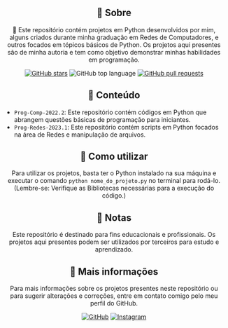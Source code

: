 <h2 align="center">📌 Sobre</h2>
<p align="center">
    🚀 Este repositório contém projetos em Python desenvolvidos por mim, alguns criados durante minha graduação em Redes de Computadores, e outros focados em tópicos básicos de Python. Os projetos aqui presentes são de minha autoria e tem como objetivo demonstrar minhas habilidades em programação.
</p>
<p align="center">
    <a href="https://github.com/kakanetwork/Projetos.py/stargazers"><img alt="GitHub stars" 
    src="https://img.shields.io/github/stars/kakanetwork/Projetos.py?color=4d080e&style=flat-square"></a>
    <img alt="GitHub top language" src="https://img.shields.io/github/languages/top/kakanetwork/Projetos.py?color=4d080e&style=flat-square">
    <a href="https://github.com/kakanetwork/Projetos.py/pulls"><img alt="GitHub pull requests" 
    src="https://img.shields.io/github/issues-pr/kakanetwork/Projetos.py?color=4d080e&style=flat-square"></a>
</p>
<h2 align="center">📂 Conteúdo</h2>
<ul>
  <li><code>Prog-Comp-2022.2</code>: Este repositório contém códigos em Python que abrangem questões básicas de programação para iniciantes.</li>
  <li><code>Prog-Redes-2023.1</code>: Este repositório contém scripts em Python focados na área de Redes e manipulação de arquivos. </li>
</ul>
<h2 align="center">🚀 Como utilizar</h2>
<p align="center">
    Para utilizar os projetos, basta ter o Python instalado na sua máquina e executar o comando <code>python nome_do_projeto.py</code> no terminal para rodá-lo. (Lembre-se: Verifique as Bibliotecas necessárias para a execução do código.)
</p>
<h2 align="center">📝 Notas</h2>
<p align="center">
    Este repositório é destinado para fins educacionais e profissionais. Os projetos aqui presentes podem ser utilizados por terceiros para estudo e aprendizado.
</p>
<h2 align="center">👀 Mais informações</h2>
<p align="center">
    Para mais informações sobre os projetos presentes neste repositório ou para sugerir alterações e correções, entre em contato comigo pelo meu perfil do GitHub.
</p>
<div align="center">
    <a href="https://github.com/kakanetwork"><img src="https://img.shields.io/badge/-GitHub-4d080e?style=for-the-badge&logo=github" alt="GitHub"></a>
    <a href="https://www.instagram.com/kaka_0206/"><img src="https://img.shields.io/badge/-Instagram-4d080e?style=for-the-badge&logo=instagram&logoColor=ffffff" alt="Instagram"></a>
</div>
